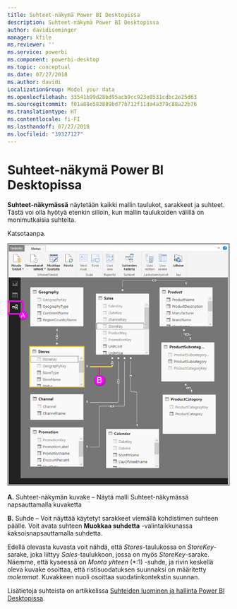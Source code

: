 ```yaml
---
title: Suhteet-näkymä Power BI Desktopissa
description: Suhteet-näkymä Power BI Desktopissa
author: davidiseminger
manager: kfile
ms.reviewer: ''
ms.service: powerbi
ms.component: powerbi-desktop
ms.topic: conceptual
ms.date: 07/27/2018
ms.author: davidi
LocalizationGroup: Model your data
ms.openlocfilehash: 33541b99d28bd95acb9cc923e0531cdbc2e25d63
ms.sourcegitcommit: f01a88e583889bd77b712f11da4a379c88a22b76
ms.translationtype: HT
ms.contentlocale: fi-FI
ms.lasthandoff: 07/27/2018
ms.locfileid: "39327127"
---
```

# <a name="relationship-view-in-power-bi-desktop"></a>Suhteet-näkymä Power BI Desktopissa
**Suhteet-näkymässä** näytetään kaikki mallin taulukot, sarakkeet ja suhteet. Tästä voi olla hyötyä etenkin silloin, kun mallin taulukoiden välillä on monimutkaisia suhteita.

Katsotaanpa.

![](media/desktop-relationship-view/relationshipview_fullscreen.png)

**A.**  Suhteet-näkymän kuvake – Näytä malli Suhteet-näkymässä napsauttamalla kuvaketta

**B.** Suhde – Voit näyttää käytetyt sarakkeet viemällä kohdistimen suhteen päälle. Voit avata suhteen **Muokkaa suhdetta** -valintaikkunassa kaksoisnapsauttamalla suhdetta. 

Edellä olevasta kuvasta voit nähdä, että *Stores*-taulukossa on *StoreKey*-sarake, joka liittyy *Sales*-taulukkoon, jossa on myös *StoreKey*-sarake. Näemme, että kyseessä on *Monta yhteen* (\*:1) -suhde, ja rivin keskellä oleva kuvake osoittaa, että ristisuodatuksen suunnaksi on määritetty *molemmat*. Kuvakkeen nuoli osoittaa suodatinkontekstin suunnan.

Lisätietoja suhteista on artikkelissa [Suhteiden luominen ja hallinta Power BI Desktopissa](desktop-create-and-manage-relationships.md).

